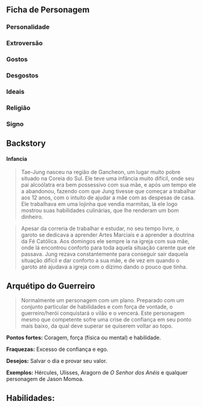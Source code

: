## Ficha de Personagem

### **Personalidade**

### **Extroversão** 

### **Gostos**

### **Desgostos**

### **Ideais**

### **Religião**

### **Signo**

## Backstory

#### Infancia


>Tae-Jung nasceu na região de Gancheon, um lugar muito pobre situado na Coreia do Sul. Ele teve uma infância muito difícil, onde seu pai alcoólatra era bem possessivo com sua mãe, e após um tempo ele a abandonou, fazendo com que Jung tivesse que começar a trabalhar aos 12 anos, com o intuito de ajudar a mãe com as despesas de casa. Ele trabalhava em uma lojinha que vendia marmitas, lá ele logo mostrou suas habilidades culinárias, que lhe renderam um bom dinheiro. 

> Apesar da correria de trabalhar e estudar, no seu tempo livre, o garoto se dedicava a aprender Artes Marciais e a aprender a doutrina da Fé Católica. Aos domingos ele sempre ia na igreja com sua mãe, onde lá encontrou conforto para toda aquela situação carente que ele passava. Jung rezava constantemente para conseguir sair daquela situação difícil e dar conforto a sua mãe, e de vez em quando o garoto até ajudava a igreja com o dízimo dando o pouco que tinha.

## Arquétipo do Guerreiro

> Normalmente um personagem com um plano. Preparado com um conjunto particular de habilidades e com força de vontade, o guerreiro/herói conquistará o vilão e o vencerá. Este personagem mesmo que competente sofre uma crise de confiança em seu ponto mais baixo, da qual deve superar se quiserem voltar ao topo.

**Pontos fortes:** Coragem, força (física ou mental) e habilidade.

**Fraquezas:** Excesso de confiança e ego.

**Desejos:** Salvar o dia e provar seu valor.

**Exemplos:** Hércules, Ulisses, Aragorn de _O Senhor dos Anéis_ e qualquer personagem de Jason Momoa.

## Habilidades:

